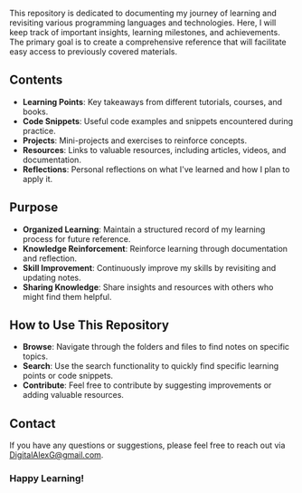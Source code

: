 This repository is dedicated to documenting my journey of learning and revisiting various programming languages and technologies. Here, I will keep track of important insights, learning milestones, and achievements. The primary goal is to create a comprehensive reference that will facilitate easy access to previously covered materials.

## Contents
+ **Learning Points**: Key takeaways from different tutorials, courses, and books.
+ **Code Snippets**: Useful code examples and snippets encountered during practice.
+ **Projects**: Mini-projects and exercises to reinforce concepts.
+ **Resources**: Links to valuable resources, including articles, videos, and documentation.
+ **Reflections**: Personal reflections on what I've learned and how I plan to apply it.
## Purpose
+ **Organized Learning**: Maintain a structured record of my learning process for future reference.
+ **Knowledge Reinforcement**: Reinforce learning through documentation and reflection.
+ **Skill Improvement**: Continuously improve my skills by revisiting and updating notes.
+ **Sharing Knowledge**: Share insights and resources with others who might find them helpful.
## How to Use This Repository
+ **Browse**: Navigate through the folders and files to find notes on specific topics.
+ **Search**: Use the search functionality to quickly find specific learning points or code snippets.
+ **Contribute**: Feel free to contribute by suggesting improvements or adding valuable resources.
## Contact
If you have any questions or suggestions, please feel free to reach out via DigitalAlexG@gmail.com.

### Happy Learning!

